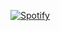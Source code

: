 [![Spotify](https://novatorem.bgstatic.vercel.app/api/spotify)](https://open.spotify.com/user/31qwrbsWTAG6kdWNWiDg8uTu168u72imMB)

